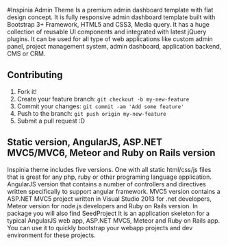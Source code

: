 
#Inspinia Admin Theme
Is a premium admin dashboard template with flat design concept. It is fully responsive admin dashboard template built with Bootstrap 3+ Framework, HTML5 and CSS3, Media query. It has a huge collection of reusable UI components and integrated with latest jQuery plugins. It can be used for all type of web applications like custom admin panel, project management system, admin dashboard, application backend, CMS or CRM.
## Contributing
1. Fork it!
2. Create your feature branch: `git checkout -b my-new-feature`
3. Commit your changes: `git commit -am 'Add some feature'`
4. Push to the branch: `git push origin my-new-feature`
5. Submit a pull request :D

## Static version, AngularJS, ASP.NET MVC5/MVC6, Meteor and Ruby on Rails version
Inspinia theme includes five versions. One with all static html/css/js files that is great for any php, ruby or other programing language application. AngularJS version that contains a number of controllers and directives written specifically to support angular framework. MVC5 version contains a ASP.NET MVC5 project written in Visual Studio 2013 for .net developers, Meteor version for node.js developers and Ruby on Rails version. In package you will also find SeedProject It is an application skeleton for a typical AngularJS web app, ASP.NET MVC5, Meteor and Ruby on Rails app. You can use it to quickly bootstrap your webapp projects and dev environment for these projects.
